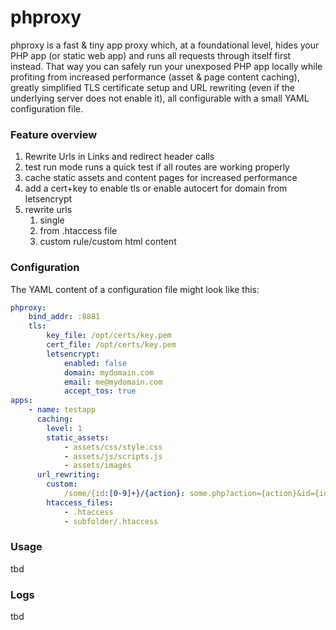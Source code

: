 # phproxy
phproxy is a fast & tiny app proxy which, at a foundational level, hides your PHP 
app (or static web app) and runs all requests through itself first instead.
That way you can safely run your unexposed PHP app locally while profiting from 
increased performance (asset & page content caching), greatly simplified TLS 
certificate setup and URL rewriting (even if the underlying server does not 
enable it), all configurable with a small YAML configuration file.

### Feature overview

1. Rewrite Urls in Links and redirect header calls
2. test run mode runs a quick test if all routes are working properly
3. cache static assets and content pages for increased performance
4. add a cert+key to enable tls or enable autocert for domain from letsencrypt
5. rewrite urls
    1. single
    2. from .htaccess file
    3. custom rule/custom html content

### Configuration

The YAML content of a configuration file might look like this:

```yaml
phproxy:
    bind_addr: :8881
    tls:
        key_file: /opt/certs/key.pem
        cert_file: /opt/certs/key.pem
        letsencrypt:
            enabled: false
            domain: mydomain.com
            email: me@mydomain.com
            accept_tos: true
apps:
    - name: testapp
      caching:
        level: 1
        static_assets:
            - assets/css/style.css
            - assets/js/scripts.js
            - assets/images
      url_rewriting:
        custom:
            /some/{id:[0-9]+}/{action}: some.php?action={action}&id={id}
        htaccess_files:
            - .htaccess
            - subfolder/.htaccess
```

### Usage

tbd

### Logs

tbd


